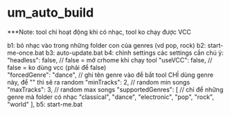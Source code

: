 # um_auto_build

***Note: tool chỉ hoạt động khi có nhạc, tool ko chạy được VCC

b1: bỏ nhạc vào trong những folder con của genres (vd pop, rock)
b2: start-me-once.bat
b3: auto-update.bat
b4: chỉnh settings
  các settings cần chú ý: 
    "headless": false,      // false = mở crhome khi chạy tool
    "useVCC": false,        // false = ko dùng vcc (phải để false)    
    "forcedGenre": "dance", // ghi tên genre vào để bắt tool CHỈ dùng genre này, để "" thì sẽ ra random
    "minTracks": 2,         // random min songs
    "maxTracks": 3,         // random max songs
    "supportedGenres": [    // chỉ để những genre mà folder có nhạc
      "classical",
      "dance",
      "electronic",
      "pop",
      "rock",
      "world"
    ],
b5: start-me.bat
